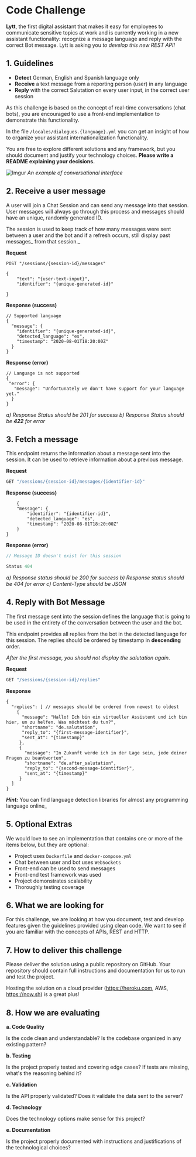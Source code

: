 # Code Challenge

**Lytt**, the first digital assistant that makes it easy for employees to communicate sensitive topics at work and is currently working in a new assistant functionality: recognize a message language and reply with the correct Bot message. Lytt is asking you _to develop this new REST API!_


## 1. Guidelines

-   **Detect** German, English and Spanish language only
-   **Receive** a text message from a reporting person (user) in any language
-   **Reply** with the correct Salutation on every user input, in the correct user session

As this challenge is based on the concept of real-time conversations (chat bots), you are encouraged to use a front-end implementation to demonstrate this functionality.

In the file `/locales/dialogues.{language}.yml` you can get an insight of how to organize your assistant internationalization functionality.

You are free to explore different solutions and any framework, but you should document and justify your technology choices. **Please write a README explaining your decisions.**


![Imgur](https://i.imgur.com/4cwAqMC.png)
_An example of conversational interface_


## 2. Receive a user message

A user will join a Chat Session and can send any message into that session. User messages will always go through this process and messages should have an unique, randomly generated ID. 

The session is used to keep track of how many messages were sent between a user and the bot and if a refresh occurs, still display past messages_ from that session._

**Request**

    POST "/sessions/{session-id}/messages"
```json5
{
    "text": "{user-text-input}",
    "identifier": "{unique-generated-id}"

}
```

**Response (success)**

```json5
// Supported language
{
  "message": {
    "identifier": "{unique-generated-id}",
    "detected_language": "es",
    "timestamp": "2020-08-01T18:20:00Z"
  }
}
```

**Response (error)**

```json5
// Language is not supported
{
 "error": {
   "message": "Unfortunately we don't have support for your language yet."
  }
}
```

_a) Response Status should be 201 for success_
_b) Response Status should be __422__ for error_




## 3. Fetch a message 

This endpoint returns the information about a message sent into the session. It can be used to retrieve information about a previous message.

**Request**

```javascript
GET "/sessions/{session-id}/messages/{identifier-id}"
```

**Response (success)**

```json5
    {
    "message": {
        "identifier": "{identifier-id}",
        "detected_language": "es",
        "timestamp": "2020-08-01T18:20:00Z"
    }
}
```

**Response (error)**

```javascript
// Message ID doesn't exist for this session

Status 404
```

_a) Response status should be 200 for success_
_b) Response status should be 404 for error_
_c) Content-Type should be JSON_




## 4. Reply with Bot Message

The first message sent into the session defines the language that is going to be used in the entirety of the conversation between the user and the bot.

This endpoint provides all replies from the bot in the detected language for this session. The replies should be ordered by timestamp in **descending** order.

_After the first message, you should not display the salutation again_.

**Request**

```javascript
GET "/sessions/{session-id}/replies"
```

**Response**

```json5
{
  "replies": [ // messages should be ordered from newest to oldest
    {
      "message": "Hallo! Ich bin ein virtueller Assistent und ich bin hier, um zu helfen. Was möchtest du tun?",
      "shortname": "de.salutation",
      "reply_to": "{first-message-identifier}",
      "sent_at": "{timestamp}"
     },
     {
       "message": "In Zukunft werde ich in der Lage sein, jede deiner Fragen zu beantworten",
       "shortname": "de.after_salutation",
       "reply_to": "{second-message-identifier}",
       "sent_at": "{timestamp}"
     } 
  ]
}
```

_**Hint:**_ You can find language detection libraries for almost any programming language online_

## 5. Optional Extras

We would love to see an implementation that contains one or more of the items below, but they are optional:

-   Project uses `Dockerfile` and `docker-compose.yml`  
-   Chat between user and bot uses `WebSockets`
-   Front-end can be used to send messages
-   Front-end test framework was used
-   Project demonstrates scalability
-   Thoroughly testing coverage



## 6. What we are looking for

For this challenge, we are looking at how you document, test and develop features given the guidelines provided using clean code. We want to see if you are familiar with the concepts of APIs, REST and HTTP. 


## 7. How to deliver this challenge

Please deliver the solution using a public repository on GitHub. Your repository should contain full instructions and documentation for us to run and test the project.

Hosting the solution on a cloud provider (https://heroku.com, AWS, https://now.sh) is a great plus!


## 8. How we are evaluating

**a. Code Quality**

Is the code clean and understandable? Is the codebase organized in any existing pattern?

**b. Testing**

Is the project properly tested and covering edge cases? If tests are missing, what's the reasoning behind it?

**c. Validation**

Is the API properly validated? Does it validate the data sent to the server?

**d. Technology**

Does the technology options make sense for this project? 

**e. Documentation**

Is the project properly documented with instructions and justifications of the technological choices?
